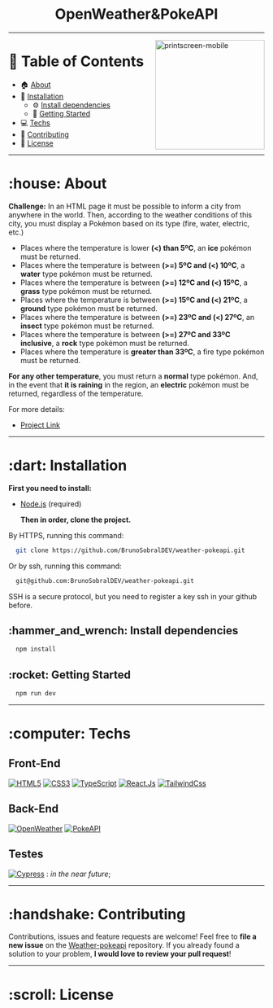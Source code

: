 
<h1 align="center">OpenWeather&PokeAPI</h1>

---
<img align="right" src="https://github.com/BrunoSobralDEV/weather-pokeapi/blob/main/screenshot-mobile.png" alt="printscreen-mobile"  width="215px">


# :pushpin: Table of Contents

- :house: [About](#about)
- :dart: [Installation](#installation)
  - :gear: [Install dependencies](#install_dependencies)
  - :rocket: [Getting Started](#getting_started)
- :computer: [Techs](#techs)
- :handshake: [Contributing](#contributing)
- :scroll: [License](#license)

---

<h1 id="about">:house: About</h1>

**Challenge:** In an HTML page it must be possible to inform a city from anywhere in the world. Then, according to the weather conditions of this city, you must display a Pokémon based on its type (fire, water, electric, etc.)

- Places where the temperature is lower **(<) than 5ºC**, an **ice** pokémon must be returned.
- Places where the temperature is between **(>=) 5ºC and (<) 10ºC**, a **water** type pokémon must be returned.
- Places where the temperature is between **(>=) 12ºC and (<) 15ºC**, a **grass** type pokémon must be returned.
- Places where the temperature is between **(>=) 15ºC and (<) 21ºC**, a **ground** type pokémon must be returned.
- Places where the temperature is between **(>=) 23ºC and (<) 27ºC**, an **insect** type pokémon must be returned.
- Places where the temperature is between **(>=) 27ºC and 33ºC inclusive**, a **rock** type pokémon must be returned.
- Places where the temperature is **greater than 33ºC**, a fire type pokémon must be returned.

**For any other temperature**, you must return a **normal** type pokémon.
And, in the event that **it is raining** in the region, an **electric** pokémon must be returned, regardless of the temperature.

For more details:

- [Project Link](https://brunosobral.com/)

---

<h1 id="installation">:dart: Installation</h1>

**First you need to install:**

- [Node.js](https://pt-br.nodejs.org/) (required)

  **Then in order, clone the project.**

By HTTPS, running this command:

```bash
  git clone https://github.com/BrunoSobralDEV/weather-pokeapi.git
```

Or by ssh, running this command:

```bash
  git@github.com:BrunoSobralDEV/weather-pokeapi.git
```

SSH is a secure protocol, but you need to register a key ssh in your github before.

<h2 id="install_dependencies">:hammer_and_wrench: Install dependencies</h2>

```bash
  npm install
```

<h2 id="getting_started">:rocket: Getting Started</h2>

```bash
  npm run dev
```
---

<h1 id="techs">:computer: Techs</h1>

<h2>Front-End</h2>

[![HTML5](https://img.shields.io/badge/Html-orange?style=for-the-badge&logo=Html5&logoColor=ffffff)](#)
[![CSS3](https://img.shields.io/badge/css-blue?style=for-the-badge&logo=Css3&logoColor=ffffff)](#)
[![TypeScript](https://img.shields.io/badge/TypeScript-blue?style=for-the-badge&logo=TypeScript&logoColor=ffffff)](#)
[![React.Js](https://img.shields.io/badge/React.Js-blue?style=for-the-badge&logo=React&logoColor=ffffff)](#)
[![TailwindCss](https://img.shields.io/badge/TailwindCss-black?style=for-the-badge&logo=TailwindCss&logoColor=be65a0)](#)



<h2>Back-End</h2>

[![OpenWeather](https://img.shields.io/badge/OpenWeather-yellow?style=for-the-badge&logo=OpenWeather&logoColor=ffffff)](#)
[![PokeAPI](https://img.shields.io/badge/PokeAPI-yellow?style=for-the-badge&logo=PokeAPI&logoColor=ffffff)](#)

<h2>Testes</h2>

[![Cypress](https://img.shields.io/badge/cypress-64D3A5?style=for-the-badge&logo=cypress&logoColor=ffffff)](#) : *in the near future*;

---

<h1 id="contributing">:handshake: Contributing</h1>

Contributions, issues and feature requests are welcome! Feel free to **file a new issue** on the [Weather-pokeapi](https://github.com/BrunoSobralDEV/weather-pokeapi/issues) repository. If you already found a solution to your problem, **I would love to review your pull request**!

---

<h1 id="license">:scroll: License</h1>
